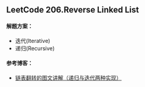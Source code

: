 ## LeetCode 206.Reverse Linked List

#### 解题方案：    
* 迭代(Iterative)
* 递归(Recursive)

#### 参考博客：
* [链表翻转的图文讲解（递归与迭代两种实现）](https://blog.csdn.net/fx677588/article/details/72357389)
